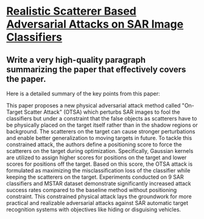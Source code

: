 # [Realistic Scatterer Based Adversarial Attacks on SAR Image Classifiers](https://arxiv.org/abs/2312.02912)

## Write a very high-quality paragraph summarizing the paper that effectively covers the paper.

 Here is a detailed summary of the key points from this paper:

This paper proposes a new physical adversarial attack method called "On-Target Scatter Attack" (OTSA) which perturbs SAR images to fool the classifiers but under a constraint that the false objects as scatterers have to be physically placed on the target itself rather than in the shadow regions or background. The scatterers on the target can cause stronger perturbations and enable better generalization to moving targets in future. To tackle this constrained attack, the authors define a positioning score to force the scatterers on the target during optimization. Specifically, Gaussian kernels are utilized to assign higher scores for positions on the target and lower scores for positions off the target. Based on this score, the OTSA attack is formulated as maximizing the misclassification loss of the classifier while keeping the scatterers on the target. Experiments conducted on 9 SAR classifiers and MSTAR dataset demonstrate significantly increased attack success rates compared to the baseline method without positioning constraint. This constrained physical attack lays the groundwork for more practical and realizable adversarial attacks against SAR automatic target recognition systems with objectives like hiding or disguising vehicles.
